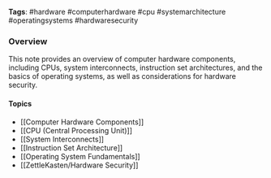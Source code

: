 **Tags**: #hardware #computerhardware #cpu #systemarchitecture #operatingsystems #hardwaresecurity

### Overview

This note provides an overview of computer hardware components, including CPUs, system interconnects, instruction set architectures, and the basics of operating systems, as well as considerations for hardware security.

#### Topics

- [[Computer Hardware Components]]
- [[CPU (Central Processing Unit)]]
- [[System Interconnects]]
- [[Instruction Set Architecture]]
- [[Operating System Fundamentals]]
- [[ZettleKasten/Hardware Security]]